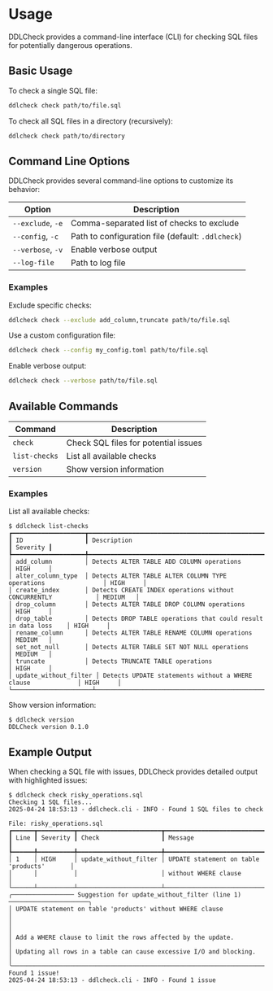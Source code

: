 # Usage

DDLCheck provides a command-line interface (CLI) for checking SQL files for potentially dangerous operations.

## Basic Usage

To check a single SQL file:

```bash
ddlcheck check path/to/file.sql
```

To check all SQL files in a directory (recursively):

```bash
ddlcheck check path/to/directory
```

## Command Line Options

DDLCheck provides several command-line options to customize its behavior:

| Option               | Description                                        |
|----------------------|----------------------------------------------------|
| `--exclude`, `-e`    | Comma-separated list of checks to exclude          |
| `--config`, `-c`     | Path to configuration file (default: `.ddlcheck`)  |
| `--verbose`, `-v`    | Enable verbose output                              |
| `--log-file`         | Path to log file                                   |

### Examples

Exclude specific checks:

```bash
ddlcheck check --exclude add_column,truncate path/to/file.sql
```

Use a custom configuration file:

```bash
ddlcheck check --config my_config.toml path/to/file.sql
```

Enable verbose output:

```bash
ddlcheck check --verbose path/to/file.sql
```

## Available Commands

| Command         | Description                                |
|----------------|--------------------------------------------|
| `check`         | Check SQL files for potential issues       |
| `list-checks`   | List all available checks                  |
| `version`       | Show version information                   |

### Examples

List all available checks:

```terminal
$ ddlcheck list-checks
┏━━━━━━━━━━━━━━━━━━━━┳━━━━━━━━━━━━━━━━━━━━━━━━━━━━━━━━━━━━━━━━━━━━━━━━━━━━━━━━━━━━━━━┳━━━━━━━━━━┓
┃ ID                 ┃ Description                                                     ┃ Severity ┃
┡━━━━━━━━━━━━━━━━━━━━╇━━━━━━━━━━━━━━━━━━━━━━━━━━━━━━━━━━━━━━━━━━━━━━━━━━━━━━━━━━━━━━━╇━━━━━━━━━━┩
│ add_column         │ Detects ALTER TABLE ADD COLUMN operations                       │ HIGH     │
│ alter_column_type  │ Detects ALTER TABLE ALTER COLUMN TYPE operations                │ HIGH     │
│ create_index       │ Detects CREATE INDEX operations without CONCURRENTLY            │ MEDIUM   │
│ drop_column        │ Detects ALTER TABLE DROP COLUMN operations                      │ HIGH     │
│ drop_table         │ Detects DROP TABLE operations that could result in data loss    │ HIGH     │
│ rename_column      │ Detects ALTER TABLE RENAME COLUMN operations                    │ MEDIUM   │
│ set_not_null       │ Detects ALTER TABLE SET NOT NULL operations                     │ MEDIUM   │
│ truncate           │ Detects TRUNCATE TABLE operations                               │ HIGH     │
│ update_without_filter │ Detects UPDATE statements without a WHERE clause             │ HIGH     │
└──────────────────────┴─────────────────────────────────────────────────────────────┴──────────┘
```

Show version information:

```terminal
$ ddlcheck version
DDLCheck version 0.1.0
```

## Example Output

When checking a SQL file with issues, DDLCheck provides detailed output with highlighted issues:

```terminal
$ ddlcheck check risky_operations.sql
Checking 1 SQL files...
2025-04-24 18:53:13 - ddlcheck.cli - INFO - Found 1 SQL files to check

File: risky_operations.sql
┏━━━━━━┳━━━━━━━━━━┳━━━━━━━━━━━━━━━━━━━━━━━┳━━━━━━━━━━━━━━━━━━━━━━━━━━━━━━━━━━━━━━━━━━━━┓
┃ Line ┃ Severity ┃ Check                 ┃ Message                                    ┃
┡━━━━━━╇━━━━━━━━━━╇━━━━━━━━━━━━━━━━━━━━━━━╇━━━━━━━━━━━━━━━━━━━━━━━━━━━━━━━━━━━━━━━━━━━━┩
│ 1    │ HIGH     │ update_without_filter │ UPDATE statement on table 'products'       │
│      │          │                       │ without WHERE clause                       │
└──────┴──────────┴───────────────────────┴────────────────────────────────────────────┘
╭───────────────── Suggestion for update_without_filter (line 1) ──────────────────────╮
│ UPDATE statement on table 'products' without WHERE clause                            │
│                                                                                      │
│ Add a WHERE clause to limit the rows affected by the update.                         │
│ Updating all rows in a table can cause excessive I/O and blocking.                   │
╰──────────────────────────────────────────────────────────────────────────────────────╯
Found 1 issue!
2025-04-24 18:53:13 - ddlcheck.cli - INFO - Found 1 issue
```
